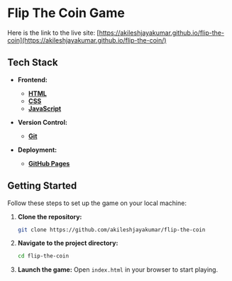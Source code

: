 # Flip The Coin Game

Here is the link to the live site: [https://akileshjayakumar.github.io/flip-the-coin](https://akileshjayakumar.github.io/flip-the-coin/)

## Tech Stack

- **Frontend:**
  - **[HTML](https://developer.mozilla.org/en-US/docs/Web/HTML)**
  - **[CSS](https://developer.mozilla.org/en-US/docs/Web/CSS)**
  - **[JavaScript](https://developer.mozilla.org/en-US/docs/Web/JavaScript)**
  
- **Version Control:**
  - **[Git](https://git-scm.com/doc)**

- **Deployment:**
  - **[GitHub Pages](https://docs.github.com/en/pages)**

## Getting Started

Follow these steps to set up the game on your local machine:

1. **Clone the repository:**
   ```bash
   git clone https://github.com/akileshjayakumar/flip-the-coin
   ```
2. **Navigate to the project directory:**
   ```bash
   cd flip-the-coin
   ```
3. **Launch the game:**
   Open `index.html` in your browser to start playing.
